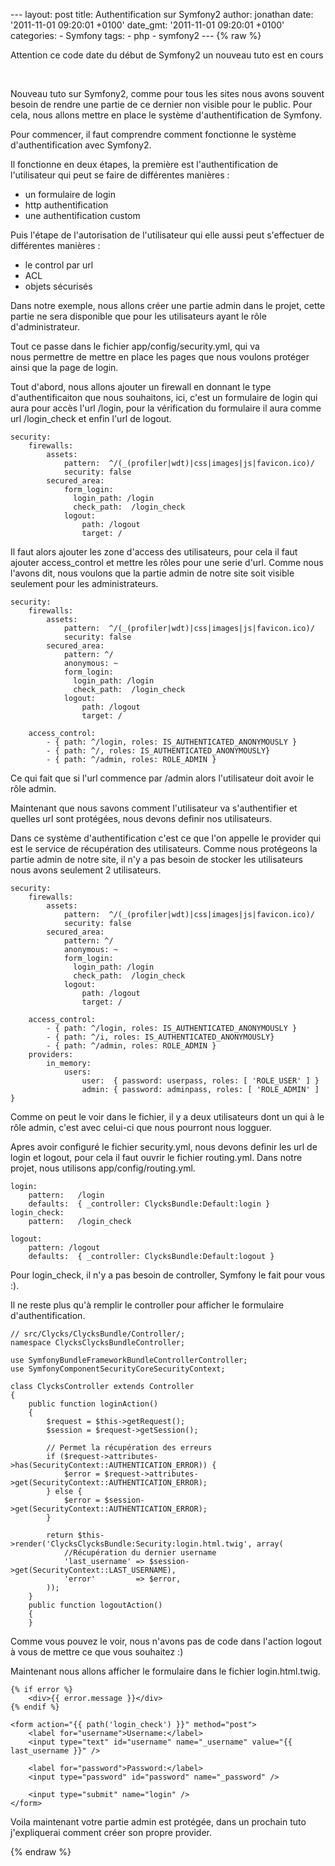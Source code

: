 --- layout: post title: Authentification sur Symfony2 author: jonathan
date: '2011-11-01 09:20:01 +0100' date\_gmt: '2011-11-01 09:20:01 +0100'
categories: - Symfony tags: - php - symfony2 --- {% raw %}

Attention ce code date du début de Symfony2 un nouveau tuto est en cours

 

Nouveau tuto sur Symfony2, comme pour tous les sites nous avons souvent
besoin de rendre une partie de ce dernier non visible pour le public.
Pour cela, nous allons mettre en place le système d'authentification de
Symfony.

Pour commencer, il faut comprendre comment fonctionne le système
d'authentification avec Symfony2.

Il fonctionne en deux étapes, la première est l'authentification de
l'utilisateur qui peut se faire de différentes manières :

-   un formulaire de login
-   http authentification
-   une authentification custom

<div>

Puis l'étape de l'autorisation de l'utilisateur qui elle aussi peut
s'effectuer de différentes manières :

</div>

<div>

-   le control par url
-   ACL
-   objets sécurisés

</div>

<div>

Dans notre exemple, nous allons créer une partie admin dans le projet,
cette partie ne sera disponible que pour les utilisateurs ayant le rôle
d'administrateur.

</div>

<div>

Tout ce passe dans le fichier app/config/security.yml, qui va
nous permettre de mettre en place les pages que nous voulons protéger
ainsi que la page de login.

</div>

<div>

Tout d'abord, nous allons ajouter un firewall en donnant le type
d'authentificaiton que nous souhaitons, ici, c'est un formulaire de
login qui aura pour accès l'url /login, pour la vérification du
formulaire il aura comme url /login\_check et enfin l'url de logout.

</div>

<div>

``` {.brush: .xml; .gutter: .true}
security:
    firewalls:
        assets:
            pattern:  ^/(_(profiler|wdt)|css|images|js|favicon.ico)/
            security: false
        secured_area:
            form_login:
              login_path: /login
              check_path:  /login_check
            logout:
                path: /logout
                target: /
```

</div>

<div>

Il faut alors ajouter les zone d'access des utilisateurs, pour cela il
faut ajouter access\_control et mettre les rôles pour une serie d'url.
Comme nous l'avons dit, nous voulons que la partie admin de notre site
soit visible seulement pour les administrateurs.

</div>

<div>

``` {.brush: .xml; .gutter: .false}
security:
    firewalls:
        assets:
            pattern:  ^/(_(profiler|wdt)|css|images|js|favicon.ico)/
            security: false
        secured_area:
            pattern: ^/
            anonymous: ~
            form_login:
              login_path: /login
              check_path:  /login_check
            logout:
                path: /logout
                target: /

    access_control:
        - { path: ^/login, roles: IS_AUTHENTICATED_ANONYMOUSLY }
        - { path: ^/, roles: IS_AUTHENTICATED_ANONYMOUSLY}
        - { path: ^/admin, roles: ROLE_ADMIN }
```

</div>

<div>

Ce qui fait que si l'url commence par /admin alors l'utilisateur doit
avoir le rôle admin.

</div>

<div>

Maintenant que nous savons comment l'utilisateur va s'authentifier et
quelles url sont protégées, nous devons definir nos utilisateurs.

</div>

<div>

Dans ce système d'authentification c'est ce que l'on appelle le provider
qui est le service de récupération des utilisateurs. Comme nous
protégeons la partie admin de notre site, il n'y a pas besoin de stocker
les utilisateurs nous avons seulement 2 utilisateurs.

</div>

<div>

``` {.brush: .xml; .gutter: .false}
security:
    firewalls:
        assets:
            pattern:  ^/(_(profiler|wdt)|css|images|js|favicon.ico)/
            security: false
        secured_area:
            pattern: ^/
            anonymous: ~
            form_login:
              login_path: /login
              check_path:  /login_check
            logout:
                path: /logout
                target: /

    access_control:
        - { path: ^/login, roles: IS_AUTHENTICATED_ANONYMOUSLY }
        - { path: ^/i, roles: IS_AUTHENTICATED_ANONYMOUSLY}
        - { path: ^/admin, roles: ROLE_ADMIN }
    providers:
        in_memory:
            users:
                user:  { password: userpass, roles: [ 'ROLE_USER' ] }
                admin: { password: adminpass, roles: [ 'ROLE_ADMIN' ] }
```

</div>

<div>

Comme on peut le voir dans le fichier, il y a deux utilisateurs dont un
qui à le rôle admin, c'est avec celui-ci que nous pourront nous logguer.

</div>

<div>

Apres avoir configuré le fichier security.yml, nous devons definir les
url de login et logout, pour cela il faut ouvrir le fichier routing.yml.
Dans notre projet, nous utilisons app/config/routing.yml.

</div>

<div>

``` {.brush: .xml; .gutter: .true}
login:
    pattern:   /login
    defaults:  { _controller: ClycksBundle:Default:login }
login_check:
    pattern:   /login_check

logout:
    pattern: /logout
    defaults:  { _controller: ClycksBundle:Default:logout }
```

</div>

<div>

Pour login\_check, il n'y a pas besoin de controller, Symfony le fait
pour vous :).

</div>

<div>

Il ne reste plus qu'à remplir le controller pour afficher le formulaire
d'authentification.

</div>

<div>

``` {.lang:php .decode:true .brush: .php; .gutter: .true}
// src/Clycks/ClycksBundle/Controller/;
namespace ClycksClycksBundleController;

use SymfonyBundleFrameworkBundleControllerController;
use SymfonyComponentSecurityCoreSecurityContext;

class ClycksController extends Controller
{
    public function loginAction()
    {
        $request = $this->getRequest();
        $session = $request->getSession();

        // Permet la récupération des erreurs
        if ($request->attributes->has(SecurityContext::AUTHENTICATION_ERROR)) {
            $error = $request->attributes->get(SecurityContext::AUTHENTICATION_ERROR);
        } else {
            $error = $session->get(SecurityContext::AUTHENTICATION_ERROR);
        }

        return $this->render('ClycksClycksBundle:Security:login.html.twig', array(
            //Récupération du dernier username
            'last_username' => $session->get(SecurityContext::LAST_USERNAME),
            'error'         => $error,
        ));
    }
    public function logoutAction()
    {
    }
```

</div>

<div>

Comme vous pouvez le voir, nous n'avons pas de code dans l'action logout
à vous de mettre ce que vous souhaitez :)

</div>

<div>

Maintenant nous allons afficher le formulaire dans le fichier
login.html.twig.

</div>

<div>

``` {.lang:php .decode:true .brush: .html; .gutter: .false}
{% if error %}
    <div>{{ error.message }}</div>
{% endif %}

<form action="{{ path('login_check') }}" method="post">
    <label for="username">Username:</label>
    <input type="text" id="username" name="_username" value="{{ last_username }}" />

    <label for="password">Password:</label>
    <input type="password" id="password" name="_password" />

    <input type="submit" name="login" />
</form>
```

</div>

<div>

Voila maintenant votre partie admin est protégée, dans un prochain tuto
j'expliquerai comment créer son propre provider.

</div>

{% endraw %}
